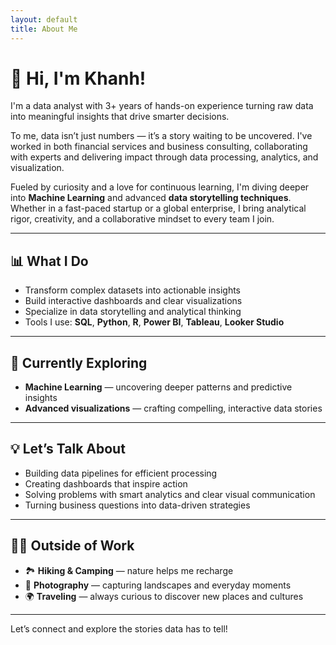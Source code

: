 ```yaml
---
layout: default
title: About Me
---
```


# 👋 Hi, I'm Khanh!

I'm a data analyst with 3+ years of hands-on experience turning raw data into meaningful insights that drive smarter decisions.

To me, data isn’t just numbers — it’s a story waiting to be uncovered. I've worked in both financial services and business consulting, collaborating with experts and delivering impact through data processing, analytics, and visualization. 

Fueled by curiosity and a love for continuous learning, I'm diving deeper into **Machine Learning** and advanced **data storytelling techniques**. Whether in a fast-paced startup or a global enterprise, I bring analytical rigor, creativity, and a collaborative mindset to every team I join.

---

## 📊 What I Do

- Transform complex datasets into actionable insights  
- Build interactive dashboards and clear visualizations  
- Specialize in data storytelling and analytical thinking  
- Tools I use: **SQL**, **Python**, **R**, **Power BI**, **Tableau**, **Looker Studio**

---

## 🚀 Currently Exploring

- **Machine Learning** — uncovering deeper patterns and predictive insights  
- **Advanced visualizations** — crafting compelling, interactive data stories  

---

## 💡 Let’s Talk About

- Building data pipelines for efficient processing  
- Creating dashboards that inspire action  
- Solving problems with smart analytics and clear visual communication  
- Turning business questions into data-driven strategies  

---

## 🧑‍💻 Outside of Work

- 🏞️ **Hiking & Camping** — nature helps me recharge  
- 📸 **Photography** — capturing landscapes and everyday moments  
- 🌍 **Traveling** — always curious to discover new places and cultures  

---

Let’s connect and explore the stories data has to tell!
